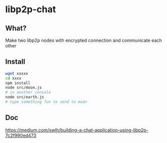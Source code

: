 # libp2p-chat

## What?

Make two libp2p nodes with encrypted connection and communicate each other

## Install

```bash
wget xxxxx
cd xxxx
npm install
node src/moon.js
# in another console
node src/earth.js
# type something fun to send to moon
```

## Doc
https://medium.com/swlh/building-a-chat-application-using-libp2p-7c2f990ed473